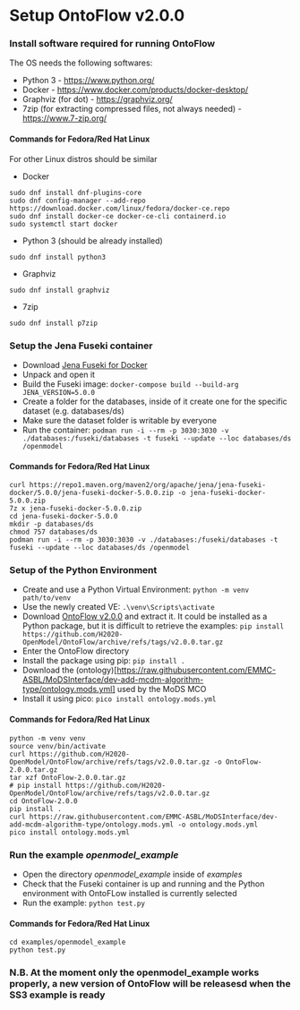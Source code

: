 # Setup OntoFlow v2.0.0

### Install software required for running OntoFlow
The OS needs the following softwares:
- Python 3 - https://www.python.org/
- Docker - https://www.docker.com/products/docker-desktop/
- Graphviz (for dot) - https://graphviz.org/
- 7zip (for extracting compressed files, not always needed) - https://www.7-zip.org/

#### Commands for Fedora/Red Hat Linux
For other Linux distros should be similar
- Docker
```
sudo dnf install dnf-plugins-core
sudo dnf config-manager --add-repo https://download.docker.com/linux/fedora/docker-ce.repo
sudo dnf install docker-ce docker-ce-cli containerd.io
sudo systemctl start docker
```
- Python 3 (should be already installed)
```
sudo dnf install python3
```
- Graphviz
```
sudo dnf install graphviz
```
- 7zip
```
sudo dnf install p7zip
```

### Setup the Jena Fuseki container
- Download [Jena Fuseki for Docker](https://repo1.maven.org/maven2/org/apache/jena/jena-fuseki-docker/5.0.0/jena-fuseki-docker-5.0.0.zip)
- Unpack and open it
- Build the Fuseki image: `docker-compose build --build-arg JENA_VERSION=5.0.0`
- Create a folder for the databases, inside of it create one for the specific dataset (e.g. databases/ds)
- Make sure the dataset folder is writable by everyone
- Run the container: `podman run -i --rm -p 3030:3030 -v ./databases:/fuseki/databases -t fuseki --update --loc databases/ds /openmodel`

#### Commands for Fedora/Red Hat Linux
```
curl https://repo1.maven.org/maven2/org/apache/jena/jena-fuseki-docker/5.0.0/jena-fuseki-docker-5.0.0.zip -o jena-fuseki-docker-5.0.0.zip
7z x jena-fuseki-docker-5.0.0.zip
cd jena-fuseki-docker-5.0.0
mkdir -p databases/ds
chmod 757 databases/ds
podman run -i --rm -p 3030:3030 -v ./databases:/fuseki/databases -t fuseki --update --loc databases/ds /openmodel
```

### Setup of the Python Environment
- Create and use a Python Virtual Environment: `python -m venv path/to/venv`
- Use the newly created VE: `.\venv\Scripts\activate`
- Download [OntoFlow v2.0.0](https://github.com/H2020-OpenModel/OntoFlow/archive/refs/tags/v2.0.0.zip) and extract it. It could be installed as a Python package, but it is difficult to retrieve the examples: `pip install https://github.com/H2020-OpenModel/OntoFlow/archive/refs/tags/v2.0.0.tar.gz`
- Enter the OntoFlow directory
- Install the package using pip: `pip install .`
- Download the (ontology)[https://raw.githubusercontent.com/EMMC-ASBL/MoDSInterface/dev-add-mcdm-algorithm-type/ontology.mods.yml] used by the MoDS MCO
- Install it using pico: `pico install ontology.mods.yml`

#### Commands for Fedora/Red Hat Linux
```
python -m venv venv
source venv/bin/activate
curl https://github.com/H2020-OpenModel/OntoFlow/archive/refs/tags/v2.0.0.tar.gz -o OntoFlow-2.0.0.tar.gz
tar xzf OntoFlow-2.0.0.tar.gz
# pip install https://github.com/H2020-OpenModel/OntoFlow/archive/refs/tags/v2.0.0.tar.gz
cd OntoFlow-2.0.0
pip install .
curl https://raw.githubusercontent.com/EMMC-ASBL/MoDSInterface/dev-add-mcdm-algorithm-type/ontology.mods.yml -o ontology.mods.yml
pico install ontology.mods.yml
```

### Run the example *openmodel_example*
- Open the directory *openmodel_example* inside of *examples*
- Check that the Fuseki container is up and running and the Python environment with OntoFLow installed is currently selected
- Run the example: `python test.py`

#### Commands for Fedora/Red Hat Linux
```
cd examples/openmodel_example
python test.py
```

### N.B. At the moment only the openmodel_example works properly, a new version of OntoFlow will be releasesd when the SS3 example is ready